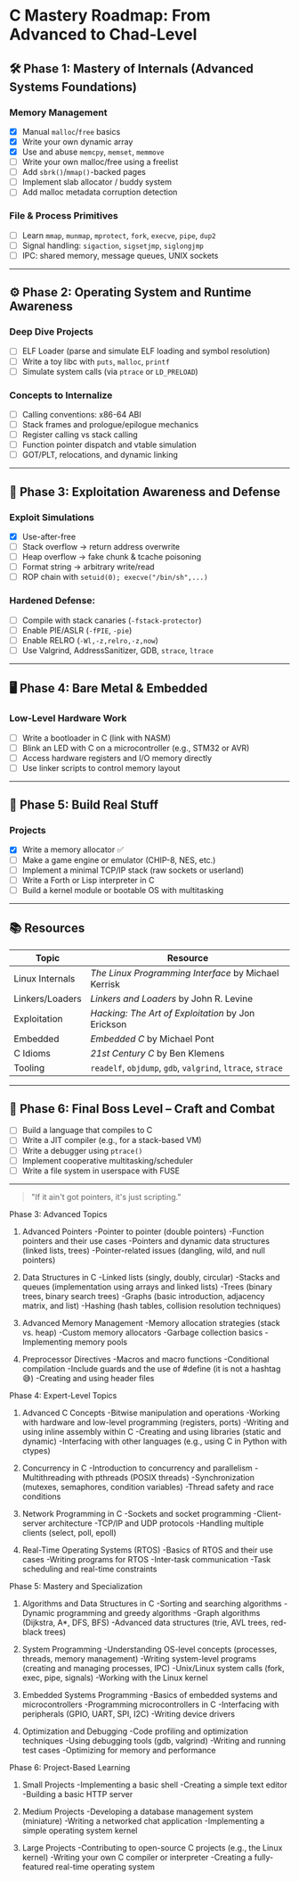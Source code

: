 # C Mastery Roadmap: From Advanced to Chad-Level

## 🛠️ Phase 1: Mastery of Internals (Advanced Systems Foundations)

### Memory Management
- [x] Manual `malloc`/`free` basics
- [x] Write your own dynamic array
- [x] Use and abuse `memcpy`, `memset`, `memmove`
- [ ] Write your own malloc/free using a freelist
- [ ] Add `sbrk()`/`mmap()`-backed pages
- [ ] Implement slab allocator / buddy system
- [ ] Add malloc metadata corruption detection

### File & Process Primitives
- [ ] Learn `mmap`, `munmap`, `mprotect`, `fork`, `execve`, `pipe`, `dup2`
- [ ] Signal handling: `sigaction`, `sigsetjmp`, `siglongjmp`
- [ ] IPC: shared memory, message queues, UNIX sockets

---

## ⚙️ Phase 2: Operating System and Runtime Awareness

### Deep Dive Projects
- [ ] ELF Loader (parse and simulate ELF loading and symbol resolution)
- [ ] Write a toy libc with `puts`, `malloc`, `printf`
- [ ] Simulate system calls (via `ptrace` or `LD_PRELOAD`)

### Concepts to Internalize
- [ ] Calling conventions: x86-64 ABI
- [ ] Stack frames and prologue/epilogue mechanics
- [ ] Register calling vs stack calling
- [ ] Function pointer dispatch and vtable simulation
- [ ] GOT/PLT, relocations, and dynamic linking

---

## 🧨 Phase 3: Exploitation Awareness and Defense

### Exploit Simulations
- [x] Use-after-free
- [ ] Stack overflow → return address overwrite
- [ ] Heap overflow → fake chunk & tcache poisoning
- [ ] Format string → arbitrary write/read
- [ ] ROP chain with `setuid(0); execve("/bin/sh",...)`

### Hardened Defense:
- [ ] Compile with stack canaries (`-fstack-protector`)
- [ ] Enable PIE/ASLR (`-fPIE`, `-pie`)
- [ ] Enable RELRO (`-Wl,-z,relro,-z,now`)
- [ ] Use Valgrind, AddressSanitizer, GDB, `strace`, `ltrace`

---

## 🖥️ Phase 4: Bare Metal & Embedded

### Low-Level Hardware Work
- [ ] Write a bootloader in C (link with NASM)
- [ ] Blink an LED with C on a microcontroller (e.g., STM32 or AVR)
- [ ] Access hardware registers and I/O memory directly
- [ ] Use linker scripts to control memory layout

---

## 🧰 Phase 5: Build Real Stuff

### Projects
- [x] Write a memory allocator ✅
- [ ] Make a game engine or emulator (CHIP-8, NES, etc.)
- [ ] Implement a minimal TCP/IP stack (raw sockets or userland)
- [ ] Write a Forth or Lisp interpreter in C
- [ ] Build a kernel module or bootable OS with multitasking

---

## 📚 Resources

| Topic | Resource |
|-------|----------|
| Linux Internals | *The Linux Programming Interface* by Michael Kerrisk |
| Linkers/Loaders | *Linkers and Loaders* by John R. Levine |
| Exploitation | *Hacking: The Art of Exploitation* by Jon Erickson |
| Embedded | *Embedded C* by Michael Pont |
| C Idioms | *21st Century C* by Ben Klemens |
| Tooling | `readelf`, `objdump`, `gdb`, `valgrind`, `ltrace`, `strace` |

---

## 🧙 Phase 6: Final Boss Level – Craft and Combat

- [ ] Build a language that compiles to C
- [ ] Write a JIT compiler (e.g., for a stack-based VM)
- [ ] Write a debugger using `ptrace()`
- [ ] Implement cooperative multitasking/scheduler
- [ ] Write a file system in userspace with FUSE

---

> "If it ain't got pointers, it's just scripting."


Phase 3: Advanced Topics

1. Advanced Pointers
  -Pointer to pointer (double pointers)
  -Function pointers and their use cases
  -Pointers and dynamic data structures (linked lists, trees)
  -Pointer-related issues (dangling, wild, and null pointers)

2. Data Structures in C
  -Linked lists (singly, doubly, circular)
  -Stacks and queues (implementation using arrays and linked lists)
  -Trees (binary trees, binary search trees)
  -Graphs (basic introduction, adjacency matrix, and list)
  -Hashing (hash tables, collision resolution techniques)

3. Advanced Memory Management
  -Memory allocation strategies (stack vs. heap)
  -Custom memory allocators
  -Garbage collection basics
  -Implementing memory pools

4. Preprocessor Directives
  -Macros and macro functions
  -Conditional compilation
  -Include guards and the use of #define (it is not a hashtag 😅)
  -Creating and using header files

Phase 4: Expert-Level Topics

1. Advanced C Concepts
  -Bitwise manipulation and operations
  -Working with hardware and low-level programming (registers, ports)
  -Writing and using inline assembly within C
  -Creating and using libraries (static and dynamic)
  -Interfacing with other languages (e.g., using C in Python with ctypes)

2. Concurrency in C
  -Introduction to concurrency and parallelism
  -Multithreading with pthreads (POSIX threads)
  -Synchronization (mutexes, semaphores, condition variables)
  -Thread safety and race conditions

3. Network Programming in C
  -Sockets and socket programming
  -Client-server architecture
  -TCP/IP and UDP protocols
  -Handling multiple clients (select, poll, epoll)

4. Real-Time Operating Systems (RTOS)
  -Basics of RTOS and their use cases
  -Writing programs for RTOS
  -Inter-task communication
  -Task scheduling and real-time constraints

Phase 5: Mastery and Specialization

1. Algorithms and Data Structures in C
  -Sorting and searching algorithms
  -Dynamic programming and greedy algorithms
  -Graph algorithms (Dijkstra, A*, DFS, BFS)
  -Advanced data structures (trie, AVL trees, red-black trees)

2. System Programming 
  -Understanding OS-level concepts (processes, threads, memory management)
  -Writing system-level programs (creating and managing processes, IPC)
  -Unix/Linux system calls (fork, exec, pipe, signals)
  -Working with the Linux kernel

3. Embedded Systems Programming
  -Basics of embedded systems and microcontrollers
  -Programming microcontrollers in C
  -Interfacing with peripherals (GPIO, UART, SPI, I2C)
  -Writing device drivers

4. Optimization and Debugging
  -Code profiling and optimization techniques
  -Using debugging tools (gdb, valgrind)
  -Writing and running test cases
  -Optimizing for memory and performance

Phase 6: Project-Based Learning

1. Small Projects
  -Implementing a basic shell
  -Creating a simple text editor
  -Building a basic HTTP server

2. Medium Projects
  -Developing a database management system (miniature)
  -Writing a networked chat application
  -Implementing a simple operating system kernel

3. Large Projects
  -Contributing to open-source C projects (e.g., the Linux kernel)
  -Writing your own C compiler or interpreter
  -Creating a fully-featured real-time operating system